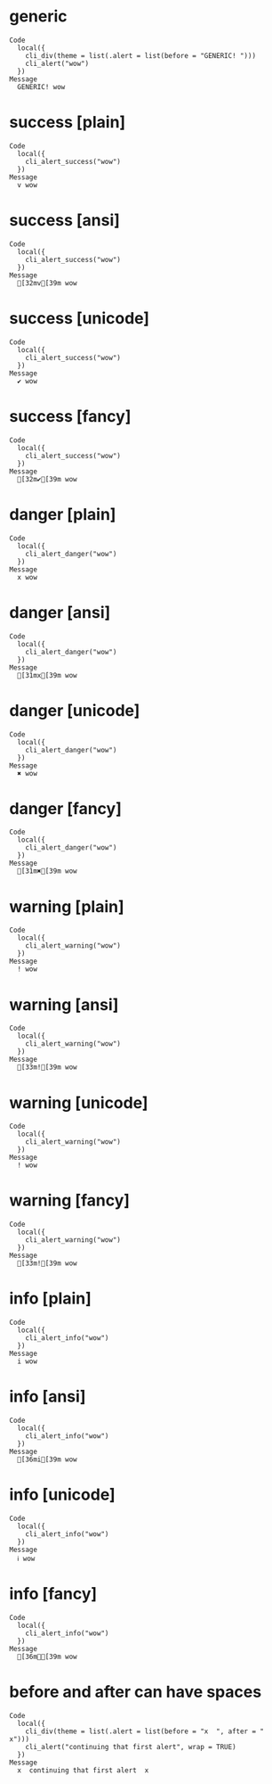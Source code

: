 # generic

    Code
      local({
        cli_div(theme = list(.alert = list(before = "GENERIC! ")))
        cli_alert("wow")
      })
    Message
      GENERIC! wow

# success [plain]

    Code
      local({
        cli_alert_success("wow")
      })
    Message
      v wow

# success [ansi]

    Code
      local({
        cli_alert_success("wow")
      })
    Message
      [32mv[39m wow

# success [unicode]

    Code
      local({
        cli_alert_success("wow")
      })
    Message
      ✔ wow

# success [fancy]

    Code
      local({
        cli_alert_success("wow")
      })
    Message
      [32m✔[39m wow

# danger [plain]

    Code
      local({
        cli_alert_danger("wow")
      })
    Message
      x wow

# danger [ansi]

    Code
      local({
        cli_alert_danger("wow")
      })
    Message
      [31mx[39m wow

# danger [unicode]

    Code
      local({
        cli_alert_danger("wow")
      })
    Message
      ✖ wow

# danger [fancy]

    Code
      local({
        cli_alert_danger("wow")
      })
    Message
      [31m✖[39m wow

# warning [plain]

    Code
      local({
        cli_alert_warning("wow")
      })
    Message
      ! wow

# warning [ansi]

    Code
      local({
        cli_alert_warning("wow")
      })
    Message
      [33m![39m wow

# warning [unicode]

    Code
      local({
        cli_alert_warning("wow")
      })
    Message
      ! wow

# warning [fancy]

    Code
      local({
        cli_alert_warning("wow")
      })
    Message
      [33m![39m wow

# info [plain]

    Code
      local({
        cli_alert_info("wow")
      })
    Message
      i wow

# info [ansi]

    Code
      local({
        cli_alert_info("wow")
      })
    Message
      [36mi[39m wow

# info [unicode]

    Code
      local({
        cli_alert_info("wow")
      })
    Message
      ℹ wow

# info [fancy]

    Code
      local({
        cli_alert_info("wow")
      })
    Message
      [36mℹ[39m wow

# before and after can have spaces

    Code
      local({
        cli_div(theme = list(.alert = list(before = "x  ", after = "  x")))
        cli_alert("continuing that first alert", wrap = TRUE)
      })
    Message
      x  continuing that first alert  x

